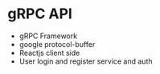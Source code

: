 # gRPC API

- gRPC Framework
- google protocol-buffer
- Reactjs client side
- User login and register service and auth
